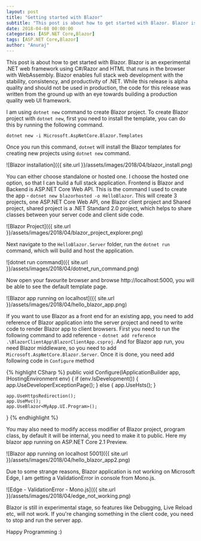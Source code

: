 ```yaml
---
layout: post
title: "Getting started with Blazor"
subtitle: "This post is about how to get started with Blazor. Blazor is an experimental .NET web framework using C#/Razor and HTML that runs in the browser with WebAssembly."
date: 2018-04-08 00:00:00
categories: [ASP.NET Core,Blazor]
tags: [ASP.NET Core,Blazor]
author: "Anuraj"
---
```

This post is about how to get started with Blazor. Blazor is an experimental .NET web framework using C#/Razor and HTML that runs in the browser with WebAssembly. Blazor enables full stack web development with the stability, consistency, and productivity of .NET. While this release is alpha quality and should not be used in production, the code for this release was written from the ground up with an eye towards building a production quality web UI framework.

I am using `dotnet new` command to create Blazor project. To create Blazor project with `dotnet new`, first you need to install the template, you can do this by running the following command.

`dotnet new -i Microsoft.AspNetCore.Blazor.Templates`

Once you run this command, `dotnet` will install the Blazor templates for creating new projects using `dotnet new` command.

![Blazor installation]({{ site.url }}/assets/images/2018/04/blazor_install.png)

You can either choose standalone or hosted one. I choose the hosted one option, so that I can build a full stack application. Frontend is Blazor and Backend is ASP.NET Core Web API. This is the command I used to create the app - `dotnet new blazorhosted -o HelloBlazor`. This will create 3 projects, one ASP.NET Core Web API, one Blazor client project and Shared project, shared project is a .NET Standard 2.0 project, which helps to share classes between your server code and client side code. 

![Blazor Project]({{ site.url }}/assets/images/2018/04/blazor_project_explorer.png)

Next navigate to the `HelloBlazor.Server` folder, run the `dotnet run` command, which will build and host the application.

![dotnet run command]({{ site.url }}/assets/images/2018/04/dotnet_run_command.png)

Now open your favourite browser and browse http://localhost:5000, you will be able to see the default template page.

![Blazor app running on localhost]({{ site.url }}/assets/images/2018/04/hello_blazor_app.png)

If you want to use Blazor as a front end for an existing app, you need to add reference of Blazor application into the server project and need to write code to render Blazor app to client browsers. First you need to run the following command to add reference - `dotnet add reference .\BlazorClientApp\BlazorClientApp.csproj`. And for Blazor app run, you need Blazor middleware, so you need to add `Microsoft.AspNetCore.Blazor.Server`. Once it is done, you need add following code in `Configure` method

{% highlight CSharp %}
public void Configure(IApplicationBuilder app, IHostingEnvironment env)
{
    if (env.IsDevelopment())
    {
        app.UseDeveloperExceptionPage();
    }
    else
    {
        app.UseHsts();
    }

    app.UseHttpsRedirection();
    app.UseMvc();
    app.UseBlazor<MyApp.UI.Program>();
}
{% endhighlight %}

You may also need to modify access modifier of Blazor project, program class, by default it will be internal, you need to make it to public. Here my blazor app running on ASP.NET Core 2.1 Preview.

![Blazor app running on localhost 5001]({{ site.url }}/assets/images/2018/04/hello_blazor_app2.png)

Due to some strange reasons, Blazor application is not working on Microsoft Edge, I am getting a ValidationError in console from Mono.js.

![Edge - ValidationError - Mono.js]({{ site.url }}/assets/images/2018/04/edge_not_working.png)

Blazor is still in experimental stage, so features like Debugging, Live Reload etc, will not work. If you're changing something in the client code, you need to stop and run the server app. 

Happy Programming :)